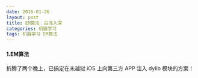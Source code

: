 ```yaml
---
date: 2016-01-26
layout: post
title: EM算法：由浅入深
categories: 机器学习
tags: 机器学习 EM算法
---
```


#### 1.EM算法
折腾了两个晚上，已搞定在未越狱 iOS 上向第三方 APP 注入 dylib 模块的方案！